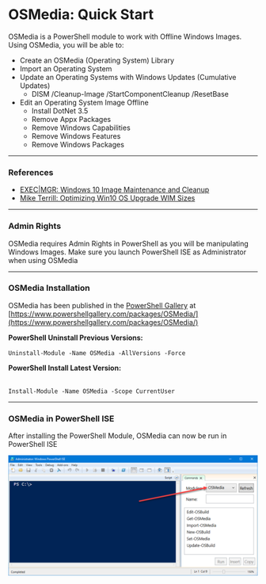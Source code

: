 # OSMedia: Quick Start

OSMedia is a PowerShell module to work with Offline Windows Images.  Using OSMedia, you will be able to:

* Create an OSMedia \(Operating System\) Library
* Import an Operating System
* Update an Operating Systems with Windows Updates \(Cumulative Updates\)
  * DISM /Cleanup-Image /StartComponentCleanup /ResetBase
* Edit an Operating System Image Offline
  * Install DotNet 3.5
  * Remove Appx Packages
  * Remove Windows Capabilities
  * Remove Windows Features
  * Remove Windows Packages

---

### References

* [EXEC\|MGR: Windows 10 Image Maintenance and Cleanup](https://execmgr.net/2018/06/07/windows-10-image-maintenance/)
* [Mike Terrill: Optimizing Win10 OS Upgrade WIM Sizes](https://miketerrill.net/2018/06/23/optimizing-win10-os-upgrade-wim-sizes/)

---

### Admin Rights

OSMedia requires Admin Rights in PowerShell as you will be manipulating Windows Images.  Make sure you launch PowerShell ISE as Administrator when using OSMedia

---

### OSMedia Installation

OSMedia has been published in the [PowerShell Gallery](https://www.powershellgallery.com/) at [https://www.powershellgallery.com/packages/OSMedia/](https://www.powershellgallery.com/packages/OSMedia/)

**PowerShell Uninstall Previous Versions:**

```
Uninstall-Module -Name OSMedia -AllVersions -Force
```

**PowerShell Install Latest Version:**

```

Install-Module -Name OSMedia -Scope CurrentUser
```

---

### OSMedia in PowerShell ISE

After installing the PowerShell Module, OSMedia can now be run in PowerShell ISE

![](/assets/2018-06-26_22-39-55.png)

